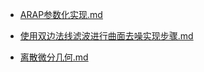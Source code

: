 - [ARAP参数化实现.md](docs\数字几何处理\ARAP参数化实现.md)

- [使用双边法线滤波进行曲面去噪实现步骤.md](docs\数字几何处理\使用双边法线滤波进行曲面去噪实现步骤.md)

- [离散微分几何.md](docs\数字几何处理\离散微分几何.md)

